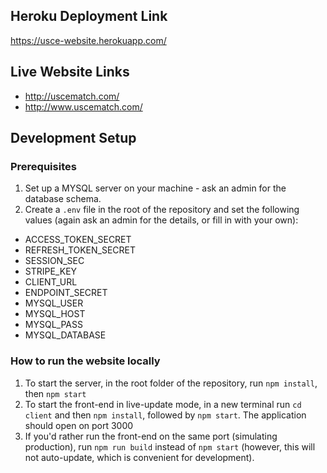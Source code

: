 ## Heroku Deployment Link 
https://usce-website.herokuapp.com/

## Live Website Links
- http://uscematch.com/
- http://www.uscematch.com/

## Development Setup

### Prerequisites
1. Set up a MYSQL server on your machine - ask an admin for the database schema.
2. Create a `.env` file in the root of the repository and set the following values (again ask an admin for the details, or fill in with your own):
- ACCESS_TOKEN_SECRET
- REFRESH_TOKEN_SECRET
- SESSION_SEC
- STRIPE_KEY
- CLIENT_URL
- ENDPOINT_SECRET
- MYSQL_USER
- MYSQL_HOST
- MYSQL_PASS
- MYSQL_DATABASE


### How to run the website locally
1. To start the server, in the root folder of the repository, run `npm install`, then `npm start`
2. To start the front-end in live-update mode, in a new terminal run `cd client` and then `npm install`, followed by `npm start`. The application should open on port 3000
3. If you'd rather run the front-end on the same port (simulating production), run `npm run build` instead of `npm start` (however, this will not auto-update, which is convenient for development).